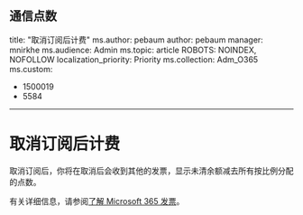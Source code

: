 <a name="communication-credits"></a>通信点数
---
title: "取消订阅后计费" ms.author: pebaum author: pebaum manager: mnirkhe ms.audience: Admin ms.topic: article ROBOTS: NOINDEX, NOFOLLOW localization_priority: Priority ms.collection: Adm_O365 ms.custom:
- 1500019
- 5584
---

# <a name="billed-after-canceling-subscription"></a>取消订阅后计费

取消订阅后，你将在取消后会收到其他的发票，显示未清余额减去所有按比例分配的点数。

有关详细信息，请参阅[了解 Microsoft 365 发票](https://docs.microsoft.com/microsoft-365/commerce/billing-and-payments/understand-your-invoice2)。
